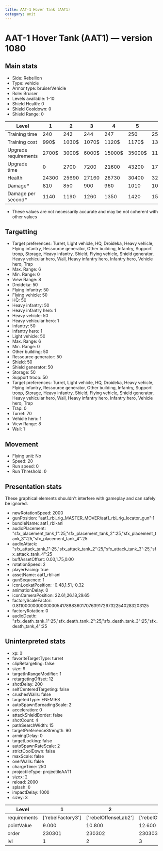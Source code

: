 ```yaml
---
title: AAT-1 Hover Tank (AAT1)
category: unit
---
```


# AAT-1 Hover Tank (AAT1) — version 1080

## Main stats

  * Side: Rebellion
  * Type: vehicle
  * Armor type: bruiserVehicle
  * Role: Bruiser
  * Levels available: 1-10
  * Shield Health: 0
  * Shield Cooldown: 0
  * Shield Range: 0

|Level               |1    |2    |3    |4     |5     |6      |7      |8      |9       |10      |
|--------------------|-----|-----|-----|------|------|-------|-------|-------|--------|--------|
|Training time       |240  |242  |244  |247   |250   |253    |256    |260    |264     |270     |
|Training cost       |990$ |1030$|1070$|1120$ |1170$ |1350$  |1530$  |1800$  |1890$   |2070$   |
|Upgrade requirements|2700$|3000$|6000$|15000$|35000$|115000$|175000$|350000$|1000000$|2000000$|
|Upgrade time        |0    |2700 |7200 |21600 |43200 |172800 |259200 |432000 |604800  |864000  |
|Health              |24300|25690|27160|28730 |30400 |32180  |34070  |36080  |38220   |40500   |
|Damage*             |810  |850  |900  |960   |1010  |1070   |1140   |1200   |1280    |1360    |
|Damage per second*  |1140 |1190 |1260 |1350  |1420  |1500   |1600   |1680   |1800    |1910    |

* These values are not necessarily accurate and may be not coherent with other values

## Targetting

  * Target preferences: Turret, Light vehicle, HQ, Droideka, Heavy vehicle, Flying infantry, Ressource generator, Other building, Infantry, Support troop, Storage, Heavy infantry, Shield, Flying vehicle, Shield generator, Heavy vehicular hero, Wall, Heavy infantry hero, Infantry hero, Vehicle hero, Trap
  * Max. Range: 6
  * Min. Range: 0
  * View Range: 8
  * Droideka: 50
  * Flying infantry: 50
  * Flying vehicle: 50
  * HQ: 50
  * Heavy infantry: 50
  * Heavy infantry hero: 1
  * Heavy vehicle: 50
  * Heavy vehicular hero: 1
  * Infantry: 50
  * Infantry hero: 1
  * Light vehicle: 50
  * Max. Range: 6
  * Min. Range: 0
  * Other building: 50
  * Ressource generator: 50
  * Shield: 50
  * Shield generator: 50
  * Storage: 50
  * Support troop: 50
  * Target preferences: Turret, Light vehicle, HQ, Droideka, Heavy vehicle, Flying infantry, Ressource generator, Other building, Infantry, Support troop, Storage, Heavy infantry, Shield, Flying vehicle, Shield generator, Heavy vehicular hero, Wall, Heavy infantry hero, Infantry hero, Vehicle hero, Trap
  * Trap: 0
  * Turret: 70
  * Vehicle hero: 1
  * View Range: 8
  * Wall: 1

## Movement

  * Flying unit: No
  * Speed: 20
  * Run speed: 0
  * Run Threshold: 0

## Presentation stats

These graphical elements shouldn't interfere with gameplay and can safely be ignored.

  * newRotationSpeed: 2000
  * gunPosition: "aat1_rbl_rig_MASTER_MOVER/aat1_rbl_rig_locator_gun":1
  * bundleName: aat1_rbl-ani
  * audioPlacement: "sfx_placement_tank_1":25,"sfx_placement_tank_2":25,"sfx_placement_tank_3":25,"sfx_placement_tank_4":25
  * audioAttack: "sfx_attack_tank_1":25,"sfx_attack_tank_2":25,"sfx_attack_tank_3":25,"sfx_attack_tank_4":25
  * buffAssetOffset: 0.00,1.75,0.00
  * rotationSpeed: 2
  * playerFacing: true
  * assetName: aat1_rbl-ani
  * gunSequence: 1
  * iconLookatPosition: -0.48,1.51,-0.32
  * animationDelay: 0
  * iconCameraPosition: 22.61,26.18,29.65
  * factoryScaleFactor: 0.81100000000000005417888360170763917267322540283203125
  * factoryRotation: 0
  * audioDeath: "sfx_death_tank_1":25,"sfx_death_tank_2":25,"sfx_death_tank_3":25,"sfx_death_tank_4":25

## Uninterpreted stats

  * xp: 0
  * favoriteTargetType: turret
  * clipRetargeting: false
  * size: 9
  * targetInRangeModifier: 1
  * retargetingOffset: 12
  * shotDelay: 200
  * selfCenteredTargeting: false
  * crushesWalls: false
  * targetedType: ENEMIES
  * autoSpawnSpreadingScale: 2
  * acceleration: 0
  * attackShieldBorder: false
  * shotCount: 4
  * pathSearchWidth: 15
  * targetPreferenceStrength: 90
  * armingDelay: 0
  * targetLocking: false
  * autoSpawnRateScale: 2
  * strictCoolDown: false
  * maxScale: false
  * overWalls: false
  * chargeTime: 250
  * projectileType: projectileAAT1
  * sizex: 2
  * reload: 2000
  * splash: 0
  * impactDelay: 1000
  * sizey: 3

|Level       |1                |2                   |3                   |4                   |5                   |6                   |7                   |8                   |9                   |10                   |
|------------|-----------------|--------------------|--------------------|--------------------|--------------------|--------------------|--------------------|--------------------|--------------------|---------------------|
|requirements|['rebelFactory3']|['rebelOffenseLab2']|['rebelOffenseLab3']|['rebelOffenseLab4']|['rebelOffenseLab5']|['rebelOffenseLab6']|['rebelOffenseLab7']|['rebelOffenseLab8']|['rebelOffenseLab9']|['rebelOffenseLab10']|
|pointValue  |9.000            |10.800              |12.600              |14.400              |16.200              |18.000              |19.800              |21.600              |23.400              |27.000               |
|order       |230301           |230302              |230303              |230304              |230305              |230306              |230307              |230308              |230309              |230310               |
|lvl         |1                |2                   |3                   |4                   |5                   |6                   |7                   |8                   |9                   |10                   |

